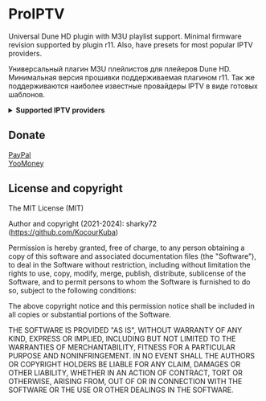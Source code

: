 # ProIPTV

Universal Dune HD plugin with M3U playlist support. Minimal firmware revision supported by plugin r11.
Also, have presets for most popular IPTV providers.

Универсальный плагин M3U плейлистов для плейеров Dune HD. Минимальная версия прошивки поддерживаемая плагином r11. Так же поддерживаются наиболее известные провайдеры IPTV в виде готовых шаблонов.

<details>
<summary><b>Supported IPTV providers</b></summary>

01. [Antifriz](https://antifriz.tv/)
02. [BCU Media](https://bcumedia.pro/)
03. [iEdem](https://iedem.tv/) / [iLook](https://ilook.tv/) / [JinoPro](https://jinopro.net/)
04. [Fox](http://info.fox-tv.fun/)
05. [ITV Live](https://itv.live/)
06. [Glanz](http://ottg.cc/)
07. [Sharaclub](https://shara.club/)
08. [Shara TV](https://shara-tv.org/)
09. [Sharavoz](https://www.sharavoz.tv/)
10. [TV Team](https://tv.team/)
11. [1USD](http://1usd.tv/)
12. [1CENT](https://1cent.tv/)
13. [VipLime](http://viplime.fun/)
14. [1OTT](http://1ott.net/)
15. [LightIPTV](https://ottbill.cc/)
16. [Cbilling](https://cbilling.eu/)
17. [OTTClub](https://www.ottclub.cc/)
18. [IPTV Online](https://iptv.online/)
19. [Vidok TV](https://vidok.tv/)
20. [Shura TV](http://shura.tv/b/)
21. [TV Club](https://tvclub.cc/)
22. [Filmax TV](https://filmax-tv.ru/)
23. [Kineskop.club](http://kineskop.club/)
24. [MyMagic](http://mymagic.tv/)
25. [Russkoe TV](https://russkoetv.shop/)
26. [Smile TV](http://smile-tv.live/)
27. [Ping TV](http://ping-tv.com/)
28. [Yosso TV](https://streaming-elbrus.su/)
29. [101film](http://101film.org/)
30. [IPStream/iShara](https://www.ipstream.one/)
31. [OnlineOTT TV](https://www.onlineott-tv.site/)
32. [TVIZI net](https://tvizi.net/)
33. [KLI Media](https://klimedia.space/)
34. [Satq TV](https://satq.tv/)
35. [RU TV](https://rutv.vip/)
36. [CRD TV](https://crdtv.net/)
37. [BitTV](https://bittv.ltd/)
38. [TopIPTV](https://topiptv.info/)
39. [IPTV Best](https://ip-tv.best/)
40. [Uspeh TV](https://uspeh.tv/)
41. [Peak TV](https://peaktv.info/)
42. [Nasharu TV](https://nasharu.tv/)
43. [Ott Pub](https://ott.pub/)
</details>

## Donate
[PayPal](https://www.paypal.com/donate/?cmd=_donations&business=5DY7PESZL4D8L&currency_code=USD&amount=5)  
[YooMoney](https://yoomoney.ru/to/41001913379027)

## License and copyright

The MIT License (MIT)

Author and copyright (2021-2024): sharky72 (https://github.com/KocourKuba)

Permission is hereby granted, free of charge, to any person obtaining a copy
of this software and associated documentation files (the "Software"), to
deal in the Software without restriction, including without limitation the
rights to use, copy, modify, merge, publish, distribute, sublicense of the Software, and to permit persons to whom the Software is furnished to do so, subject to the following conditions:

The above copyright notice and this permission notice shall be included
in all copies or substantial portions of the Software.

THE SOFTWARE IS PROVIDED "AS IS", WITHOUT WARRANTY OF ANY KIND, EXPRESS OR
IMPLIED, INCLUDING BUT NOT LIMITED TO THE WARRANTIES OF MERCHANTABILITY,
FITNESS FOR A PARTICULAR PURPOSE AND NONINFRINGEMENT. IN NO EVENT SHALL
THE AUTHORS OR COPYRIGHT HOLDERS BE LIABLE FOR ANY CLAIM, DAMAGES OR OTHER
LIABILITY, WHETHER IN AN ACTION OF CONTRACT, TORT OR OTHERWISE, ARISING
FROM, OUT OF OR IN CONNECTION WITH THE SOFTWARE OR THE USE OR OTHER
DEALINGS IN THE SOFTWARE.
